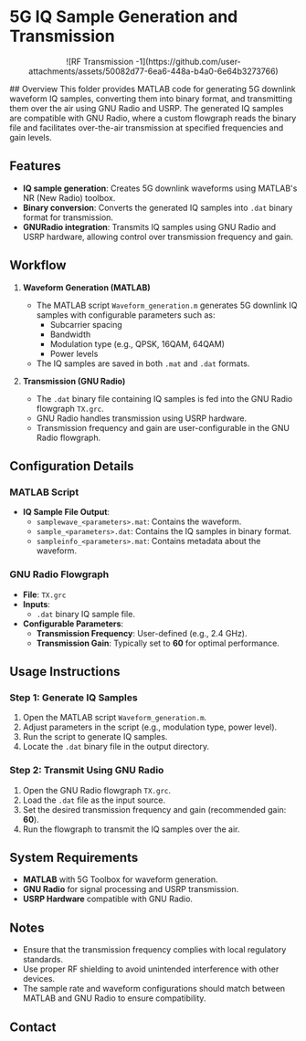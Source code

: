 # 5G IQ Sample Generation and Transmission

<p align="center">
![RF Transmission -1](https://github.com/user-attachments/assets/50082d77-6ea6-448a-b4a0-6e64b3273766)
</p>
## Overview
This folder provides MATLAB code for generating 5G downlink waveform IQ samples, converting them into binary format, and transmitting them over the air using GNU Radio and USRP. The generated IQ samples are compatible with GNU Radio, where a custom flowgraph reads the binary file and facilitates over-the-air transmission at specified frequencies and gain levels.

## Features
- **IQ sample generation**: Creates 5G downlink waveforms using MATLAB's NR (New Radio) toolbox.
- **Binary conversion**: Converts the generated IQ samples into `.dat` binary format for transmission.
- **GNURadio integration**: Transmits IQ samples using GNU Radio and USRP hardware, allowing control over transmission frequency and gain.

## Workflow
1. **Waveform Generation (MATLAB)**
   - The MATLAB script `Waveform_generation.m` generates 5G downlink IQ samples with configurable parameters such as:
     - Subcarrier spacing
     - Bandwidth
     - Modulation type (e.g., QPSK, 16QAM, 64QAM)
     - Power levels
   - The IQ samples are saved in both `.mat` and `.dat` formats.

2. **Transmission (GNU Radio)**
   - The `.dat` binary file containing IQ samples is fed into the GNU Radio flowgraph `TX.grc`.
   - GNU Radio handles transmission using USRP hardware.
   - Transmission frequency and gain are user-configurable in the GNU Radio flowgraph.

## Configuration Details
### MATLAB Script
- **IQ Sample File Output**:
  - `samplewave_<parameters>.mat`: Contains the waveform.
  - `sample_<parameters>.dat`: Contains the IQ samples in binary format.
  - `sampleinfo_<parameters>.mat`: Contains metadata about the waveform.

### GNU Radio Flowgraph
- **File**: `TX.grc`
- **Inputs**:
  - `.dat` binary IQ sample file.
- **Configurable Parameters**:
  - **Transmission Frequency**: User-defined (e.g., 2.4 GHz).
  - **Transmission Gain**: Typically set to **60** for optimal performance.

## Usage Instructions
### Step 1: Generate IQ Samples
1. Open the MATLAB script `Waveform_generation.m`.
2. Adjust parameters in the script (e.g., modulation type, power level).
3. Run the script to generate IQ samples.
4. Locate the `.dat` binary file in the output directory.

### Step 2: Transmit Using GNU Radio
1. Open the GNU Radio flowgraph `TX.grc`.
2. Load the `.dat` file as the input source.
3. Set the desired transmission frequency and gain (recommended gain: **60**).
4. Run the flowgraph to transmit the IQ samples over the air.

## System Requirements
- **MATLAB** with 5G Toolbox for waveform generation.
- **GNU Radio** for signal processing and USRP transmission.
- **USRP Hardware** compatible with GNU Radio.

## Notes
- Ensure that the transmission frequency complies with local regulatory standards.
- Use proper RF shielding to avoid unintended interference with other devices.
- The sample rate and waveform configurations should match between MATLAB and GNU Radio to ensure compatibility.

## Contact
